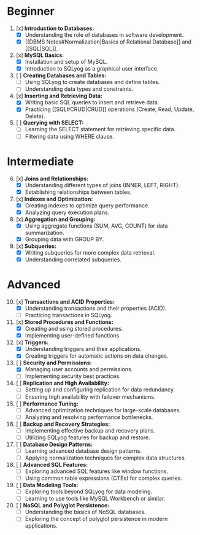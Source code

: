# Beginner
1. [x] **Introduction to Databases:**
    - [x] Understanding the role of databases in software development.
    - [x] [[DBMS Notes#Normalization|Basics of Relational Database]] and [[SQL|SQL]].
2. [x] **MySQL Basics:**
    - [x] Installation and setup of MySQL.
    - [x] Introduction to SQLyog as a graphical user interface.
3. [ ] **Creating Databases and Tables:**
    - [ ] Using SQLyog to create databases and define tables.
    - [ ] Understanding data types and constraints.
4. [x] **Inserting and Retrieving Data:**
    - [x] Writing basic SQL queries to insert and retrieve data.
    - [x] Practicing [[SQL#CRUD|CRUD]] operations (Create, Read, Update, Delete).
5. [ ] **Querying with SELECT:**
    - [ ] Learning the SELECT statement for retrieving specific data.
    - [ ] Filtering data using WHERE clause.

# Intermediate
6. [x] **Joins and Relationships:**
    - [x] Understanding different types of joins (INNER, LEFT, RIGHT).
    - [x] Establishing relationships between tables.
7. [x] **Indexes and Optimization:**
    - [x] Creating indexes to optimize query performance.
    - [x] Analyzing query execution plans.
8. [x] **Aggregation and Grouping:**
    - [x] Using aggregate functions (SUM, AVG, COUNT) for data summarization.
    - [x] Grouping data with GROUP BY.
9. [x] **Subqueries:**
    - [x] Writing subqueries for more complex data retrieval.
    - [x] Understanding correlated subqueries.

# Advanced
10. [x] **Transactions and ACID Properties:**
    - [x] Understanding transactions and their properties (ACID). 
    - [ ] Practicing transactions in SQLyog.
11. [x] **Stored Procedures and Functions:**
    - [x] Creating and using stored procedures.
    - [x] Implementing user-defined functions.
12. [x] **Triggers:**
    - [x] Understanding triggers and their applications.
    - [x] Creating triggers for automatic actions on data changes.
13. [ ] **Security and Permissions:**
    - [x] Managing user accounts and permissions.
    - [ ] Implementing security best practices.
14. [ ] **Replication and High Availability:**
    - [ ] Setting up and configuring replication for data redundancy.
    - [ ] Ensuring high availability with failover mechanisms.
15. [ ] **Performance Tuning:**
    - [ ] Advanced optimization techniques for large-scale databases.
    - [ ] Analyzing and resolving performance bottlenecks.
16. [ ] **Backup and Recovery Strategies:**
    - [ ] Implementing effective backup and recovery plans.
    - [ ] Utilizing SQLyog features for backup and restore.
17. [ ] **Database Design Patterns:**
    - [ ] Learning advanced database design patterns.
    - [ ] Applying normalization techniques for complex data structures.
18. [ ] **Advanced SQL Features:**
    - [ ] Exploring advanced SQL features like window functions.
    - [ ] Using common table expressions (CTEs) for complex queries.
19. [ ] **Data Modeling Tools:**
    - [ ] Exploring tools beyond SQLyog for data modeling.
    - [ ] Learning to use tools like MySQL Workbench or similar.
20. [ ] **NoSQL and Polyglot Persistence:**
    - [ ] Understanding the basics of NoSQL databases.
    - [ ] Exploring the concept of polyglot persistence in modern applications.
